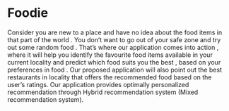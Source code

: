 # Foodie
Consider  you  are  new  to  a  place  and  have  no  idea  about  the  food items  in  that  part  of  the  world . You  don’t  want  to  go  out  of  your  safe zone  and  try  out  some  random  food . That’s  where  our  application  comes into  action ,  where  it will  help  you  identify  the  favourite  food  items available  in  your  current  locality  and  predict  which  food  suits  you  the best , based  on  your  preferences  in  food . Our  proposed  application  will also  point  out  the  best  restaurants  in  locality  that  offers  the  recommended food based on the user’s ratings. Our application provides optimally personalized  recommendation  through  Hybrid recommendation system (Mixed recommendation system).
